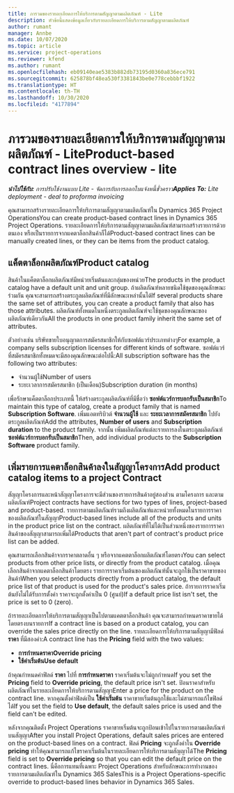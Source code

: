 ```yaml
---
title: ภารวมของรายละเอียดการให้บริการตามสัญญาตามผลิตภัณฑ์ - Lite
description: หัวข้อนี้แสดงข้อมูลเกี่ยวกับรายละเอียดการให้บริการตามสัญญาตามผลิตภัณฑ์
author: rumant
manager: Annbe
ms.date: 10/07/2020
ms.topic: article
ms.service: project-operations
ms.reviewer: kfend
ms.author: rumant
ms.openlocfilehash: eb09140eae5383b882db73195d0360a836ece791
ms.sourcegitcommit: 625878bf48ea530f3381843be0e778cebbbf1922
ms.translationtype: HT
ms.contentlocale: th-TH
ms.lasthandoff: 10/30/2020
ms.locfileid: "4177894"
---
```

# <a name="product-based-contract-lines-overview---lite"></a><span data-ttu-id="5ea2b-103">ภารวมของรายละเอียดการให้บริการตามสัญญาตามผลิตภัณฑ์ - Lite</span><span class="sxs-lookup"><span data-stu-id="5ea2b-103">Product-based contract lines overview - lite</span></span>

<span data-ttu-id="5ea2b-104">_**นำไปใช้กับ:** การปรับใช้งานแบบ Lite - จัดการกับการออกใบแจ้งหนี้ชั่วคราว_</span><span class="sxs-lookup"><span data-stu-id="5ea2b-104">_**Applies To:** Lite deployment - deal to proforma invoicing_</span></span>

<span data-ttu-id="5ea2b-105">คุณสามารถสร้างรายละเอียดการให้บริการตามสัญญาตามผลิตภัณฑ์ใน Dynamics 365 Project Operations</span><span class="sxs-lookup"><span data-stu-id="5ea2b-105">You can create product-based contract lines in Dynamics 365 Project Operations.</span></span> <span data-ttu-id="5ea2b-106">รายละเอียดการให้บริการตามสัญญาตามผลิตภัณฑ์สามารถสร้างรายการด้วยตนเอง หรือเป็นรายการจากแคตาล็อกสินค้าก็ได้</span><span class="sxs-lookup"><span data-stu-id="5ea2b-106">Product-based contract lines can be manually created lines, or they can be items from the product catalog.</span></span>

## <a name="product-catalog"></a><span data-ttu-id="5ea2b-107">แค็ตตาล็อกผลิตภัณฑ์</span><span class="sxs-lookup"><span data-stu-id="5ea2b-107">Product catalog</span></span>

<span data-ttu-id="5ea2b-108">สินค้าในแค็ตตาล็อกผลิตภัณฑ์มีหน่วยเริ่มต้นและกลุ่มของหน่วย</span><span class="sxs-lookup"><span data-stu-id="5ea2b-108">The products in the product catalog have a default unit and unit group.</span></span> <span data-ttu-id="5ea2b-109">ถ้าผลิตภัณฑ์หลายชนิดใช้ชุดของคุณลักษณะร่วมกัน คุณจะสามารถสร้างตระกูลผลิตภัณฑ์ที่มีลักษณะเหล่านั้นได้</span><span class="sxs-lookup"><span data-stu-id="5ea2b-109">If several products share the same set of attributes, you can create a product family that also has those attributes.</span></span> <span data-ttu-id="5ea2b-110">ผลิตภัณฑ์ทั้งหมดในหนึ่งตระกูลผลิตภัณฑ์จะใช้ชุดของคุณลักษณะของผลิตภัณฑ์เดียวกัน</span><span class="sxs-lookup"><span data-stu-id="5ea2b-110">All the products in one product family inherit the same set of attributes.</span></span>

<span data-ttu-id="5ea2b-111">ตัวอย่างเช่น บริษัทขายใบอนุญาตการสมัครสมาชิกให้กับซอฟต์แวร์ประเภทต่างๆ</span><span class="sxs-lookup"><span data-stu-id="5ea2b-111">For example, a company sells subscription licenses for different kinds of software.</span></span> <span data-ttu-id="5ea2b-112">ซอฟต์แวร์ที่สมัครสมาชิกทั้งหมดจะมีสองคุณลักษณะต่อไปนี้:</span><span class="sxs-lookup"><span data-stu-id="5ea2b-112">All subscription software has the following two attributes:</span></span>

- <span data-ttu-id="5ea2b-113">จำนวนผู้ใช้</span><span class="sxs-lookup"><span data-stu-id="5ea2b-113">Number of users</span></span>
- <span data-ttu-id="5ea2b-114">ระยะเวลาการสมัครสมาชิก (เป็นเดือน)</span><span class="sxs-lookup"><span data-stu-id="5ea2b-114">Subscription duration (in months)</span></span>

<span data-ttu-id="5ea2b-115">เพื่อรักษาแค็ตตาล็อกประเภทนี้ ให้สร้างตระกูลผลิตภัณฑ์ที่มีชื่อว่า **ซอฟต์แวร์การบอกรับเป็นสมาชิก**</span><span class="sxs-lookup"><span data-stu-id="5ea2b-115">To maintain this type of catalog, create a product family that is named **Subscription Software**.</span></span> <span data-ttu-id="5ea2b-116">เพิ่มแอตทริบิวต์ **จำนวนผู้ใช้** และ **ระยะเวลาการสมัครสมาชิก** ไปยังตระกูลผลิตภัณฑ์</span><span class="sxs-lookup"><span data-stu-id="5ea2b-116">Add the attributes, **Number of users** and **Subscription duration** to the product family.</span></span> <span data-ttu-id="5ea2b-117">จากนั้น เพิ่มผลิตภัณฑ์แต่ละรายการลงในตระกูลผลิตภัณฑ์ **ซอฟต์แวร์การบอกรับเป็นสมาชิก**</span><span class="sxs-lookup"><span data-stu-id="5ea2b-117">Then, add individual products to the **Subscription Software** product family.</span></span>

## <a name="add-product-catalog-items-to-a-project-contract"></a><span data-ttu-id="5ea2b-118">เพิ่มรายการแคตาล็อกสินค้าลงในสัญญาโครงการ</span><span class="sxs-lookup"><span data-stu-id="5ea2b-118">Add product catalog items to a project Contract</span></span>

<span data-ttu-id="5ea2b-119">สัญญาโครงการและหน้าสัญญาโครงการจะมีส่วนของรายการสินค้าอยู่สองส่วน ตามโครงการ และตามผลิตภัณฑ์</span><span class="sxs-lookup"><span data-stu-id="5ea2b-119">Project contracts have sections for two types of lines, project-based and product-based.</span></span> <span data-ttu-id="5ea2b-120">รายการตามผลิตภัณฑ์รวมถึงผลิตภัณฑ์และหน่วยทั้งหมดในรายการราคาของผลิตภัณฑ์ในสัญญา</span><span class="sxs-lookup"><span data-stu-id="5ea2b-120">Product-based lines include all of the products and units in the product price list on the contract.</span></span> <span data-ttu-id="5ea2b-121">ผลิตภัณฑ์ที่ไม่ได้เป็นส่วนหนึ่งของรายการราคาสินค้าของสัญญาสามารถเพิ่มได้</span><span class="sxs-lookup"><span data-stu-id="5ea2b-121">Products that aren't part of contract's product price list can be added.</span></span>

<span data-ttu-id="5ea2b-122">คุณสามารถเลือกสินค้าจากราคาตลาดอื่น ๆ หรือจากแคตตาล็อกผลิตภัณฑ์โดยตรง</span><span class="sxs-lookup"><span data-stu-id="5ea2b-122">You can select products from other price lists, or directly from the product catalog.</span></span> <span data-ttu-id="5ea2b-123">เมื่อคุณเลือกสินค้าจากแคตาล็อกสินค้าโดยตรง รายการราคาเริ่มต้นของผลิตภัณฑ์นั้นจะถูกใช้เป็นราคาขายของสินค้า</span><span class="sxs-lookup"><span data-stu-id="5ea2b-123">When you select products directly from a product catalog, the default price list of that product is used for the product's sales price.</span></span> <span data-ttu-id="5ea2b-124">ถ้ารายการราคาเริ่มต้นยังไม่ได้รับการตั้งค่า ราคาจะถูกตั้งค่าเป็น 0 (ศูนย์)</span><span class="sxs-lookup"><span data-stu-id="5ea2b-124">If a default price list isn't set, the price is set to 0 (zero).</span></span>

<span data-ttu-id="5ea2b-125">ถ้ารายละเอียดการให้บริการตามสัญญาเป็นไปตามแคตตาล็อกสินค้า คุณจะสามารถกำหนดราคาขายได้โดยตรงบนรายการ</span><span class="sxs-lookup"><span data-stu-id="5ea2b-125">If a contract line is based on a product catalog, you can override the sales price directly on the line.</span></span> <span data-ttu-id="5ea2b-126">รายละเอียดการให้บริการตามสัญญามีฟิลด์ **ราคา** ที่มีสองค่า:</span><span class="sxs-lookup"><span data-stu-id="5ea2b-126">A contract line has the **Pricing** field with the two values:</span></span>

- <span data-ttu-id="5ea2b-127">**การกำหนดราคา**</span><span class="sxs-lookup"><span data-stu-id="5ea2b-127">**Override pricing**</span></span>
- <span data-ttu-id="5ea2b-128">**ใช้ค่าเริ่มต้น**</span><span class="sxs-lookup"><span data-stu-id="5ea2b-128">**Use default**</span></span>

<span data-ttu-id="5ea2b-129">ถ้าคุณกำหนดค่าฟิลด์ **ราคา** ไปที่ **การกำหนดราคา** ราคาเริ่มต้นจะไม่ถูกกำหนด</span><span class="sxs-lookup"><span data-stu-id="5ea2b-129">If you set the **Pricing** field to **Override pricing**, the default price isn't set.</span></span> <span data-ttu-id="5ea2b-130">ป้อนราคาสำหรับผลิตภัณฑ์ในรายละเอียดการให้บริการตามสัญญา</span><span class="sxs-lookup"><span data-stu-id="5ea2b-130">Enter a price for the product on the contract line.</span></span> <span data-ttu-id="5ea2b-131">หากคุณตั้งค่าฟิลด์เป็น **ใช้ค่าเริ่มต้น** ราคาขายเริ่มต้นถูกใช้และไม่สามารถแก้ไขฟิลด์ได้</span><span class="sxs-lookup"><span data-stu-id="5ea2b-131">If you set the field to **Use default**, the default sales price is used and the field can't be edited.</span></span>

<span data-ttu-id="5ea2b-132">หลังจากคุณติดตั้ง Project Operations ราคาขายเริ่มต้นจะถูกป้อนเข้าไปในรายการตามผลิตภัณฑ์บนสัญญา</span><span class="sxs-lookup"><span data-stu-id="5ea2b-132">After you install Project Operations, default sales prices are entered on the product-based lines on a contract.</span></span> <span data-ttu-id="5ea2b-133">ฟิลด์ **Pricing** จะถูกตั้งค่าใน **Override pricing** ทำให้คุณสามารถแก้ไขราคาเริ่มต้นในรายละเอียดการให้บริการตามสัญญาได้</span><span class="sxs-lookup"><span data-stu-id="5ea2b-133">The **Pricing** field is set to **Override pricing** so that you can edit the default price on the contract lines.</span></span> <span data-ttu-id="5ea2b-134">นี่คือการแทนที่เฉพาะ Project Operations สำหรับลักษณะการทำงานของรายการตามผลิตภัณฑ์ใน Dynamics 365 Sales</span><span class="sxs-lookup"><span data-stu-id="5ea2b-134">This is a Project Operations-specific override to product-based lines behavior in Dynamics 365 Sales.</span></span>
